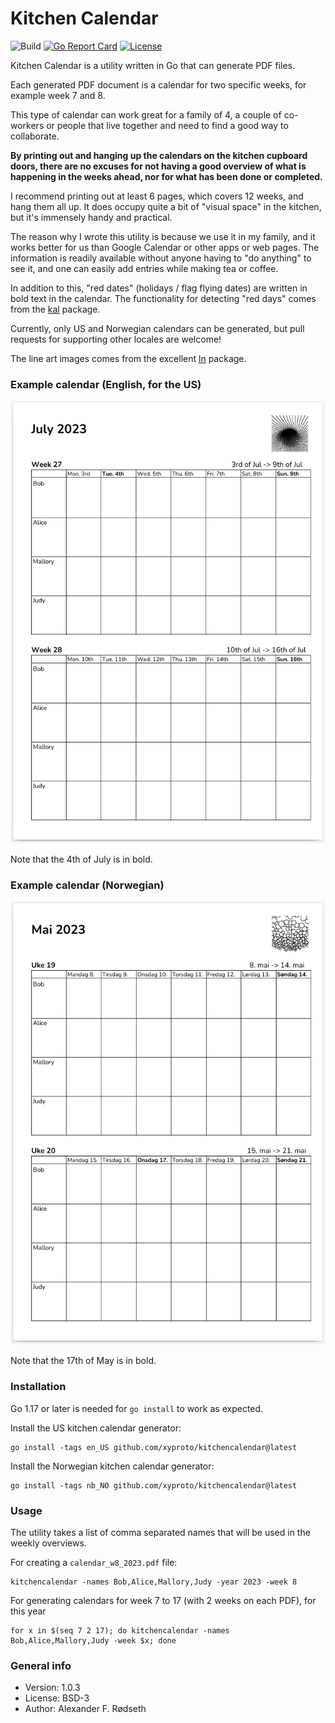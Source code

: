 # Kitchen Calendar

![Build](https://github.com/xyproto/kitchencalendar/workflows/Build/badge.svg) [![Go Report Card](https://goreportcard.com/badge/github.com/xyproto/kitchencalendar)](https://goreportcard.com/report/github.com/xyproto/kitchencalendar) [![License](https://img.shields.io/badge/license-BSD-green.svg?style=flat)](https://raw.githubusercontent.com/xyproto/kitchencalendar/main/LICENSE)

Kitchen Calendar is a utility written in Go that can generate PDF files.

Each generated PDF document is a calendar for two specific weeks, for example week 7 and 8.

This type of calendar can work great for a family of 4, a couple of co-workers or people that live together and need to find a good way to collaborate.

**By printing out and hanging up the calendars on the kitchen cupboard doors, there are no excuses for not having a good overview of what is happening in the weeks ahead, nor for what has been done or completed.**

I recommend printing out at least 6 pages, which covers 12 weeks, and hang them all up. It does occupy quite a bit of "visual space" in the kitchen, but it's immensely handy and practical.

The reason why I wrote this utility is because we use it in my family, and it works better for us than Google Calendar or other apps or web pages. The information is readily available without anyone having to "do anything" to see it, and one can easily add entries while making tea or coffee.

In addition to this, "red dates" (holidays / flag flying dates) are written in bold text in the calendar. The functionality for detecting "red days" comes from the [kal](https://github.com/xyproto/kal) package.

Currently, only US and Norwegian calendars can be generated, but pull requests for supporting other locales are welcome!

The line art images comes from the excellent [ln](https://github.com/fogleman/ln) package.

### Example calendar (English, for the US)

![US kitchen calendar](img/us_kitchen_calendar.png)

Note that the 4th of July is in bold.

### Example calendar (Norwegian)

![Norwegian kitchen calendar](img/no_kitchen_calendar.png)

Note that the 17th of May is in bold.

### Installation

Go 1.17 or later is needed for `go install` to work as expected.

Install the US kitchen calendar generator:

    go install -tags en_US github.com/xyproto/kitchencalendar@latest

Install the Norwegian kitchen calendar generator:

    go install -tags nb_NO github.com/xyproto/kitchencalendar@latest

### Usage

The utility takes a list of comma separated names that will be used in the weekly overviews.

For creating a `calendar_w8_2023.pdf` file:

    kitchencalendar -names Bob,Alice,Mallory,Judy -year 2023 -week 8

For generating calendars for week 7 to 17 (with 2 weeks on each PDF), for this year

    for x in $(seq 7 2 17); do kitchencalendar -names Bob,Alice,Mallory,Judy -week $x; done

### General info

* Version: 1.0.3
* License: BSD-3
* Author: Alexander F. Rødseth
